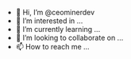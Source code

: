 - 👋 Hi, I’m @ceominerdev
- 👀 I’m interested in ...
- 🌱 I’m currently learning ...
- 💞️ I’m looking to collaborate on ...
- 📫 How to reach me ...

<!---
ceominerdev/ceominerdev is a ✨ special ✨ repository because its `README.md` (this file) appears on your GitHub profile.
You can click the Preview link to take a look at your changes.
--->
